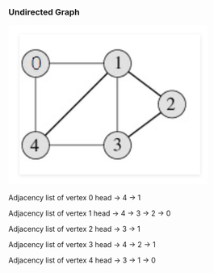 
### Undirected Graph

![Alt text](undirected.png?raw=true "Title")

Adjacency list of vertex 0
head -> 4 -> 1

Adjacency list of vertex 1
head -> 4 -> 3 -> 2 -> 0

Adjacency list of vertex 2
head -> 3 -> 1

Adjacency list of vertex 3
head -> 4 -> 2 -> 1

Adjacency list of vertex 4
head -> 3 -> 1 -> 0
